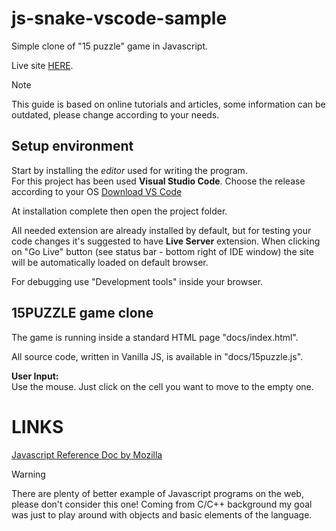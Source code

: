 # js-snake-vscode-sample

Simple clone of "15 puzzle" game in Javascript.

Live site [HERE](https://lisr-pcx.github.io/js-15puzzle-vscode-sample/).

> [!NOTE]
> This guide is based on online tutorials and articles, some information can be outdated, please change according to your needs.

## Setup environment

Start by installing the *editor* used for writing the program.  
For this project has been used **Visual Studio Code**. Choose the release according to your OS [Download VS Code](https://code.visualstudio.com/download)

At installation complete then open the project folder.

All needed extension are already installed by default, but for testing your code changes it's suggested to have **Live Server** extension. When clicking on "Go Live" button (see status bar - bottom right of IDE window) the site will be automatically loaded on default browser.

For debugging use "Development tools" inside your browser.

## 15PUZZLE game clone

The game is running inside a standard HTML page "docs/index.html".

All source code, written in Vanilla JS, is available in "docs/15puzzle.js".  

**User Input:**  
Use the mouse. Just click on the cell you want to move to the empty one.

# LINKS

[Javascript Reference Doc by Mozilla](https://developer.mozilla.org/en-US/docs/Web/JavaScript)

> [!WARNING]
> There are plenty of better example of Javascript programs on the web, please don't consider this one! Coming from C/C++ background my goal was just to play around with objects and basic elements of the language.